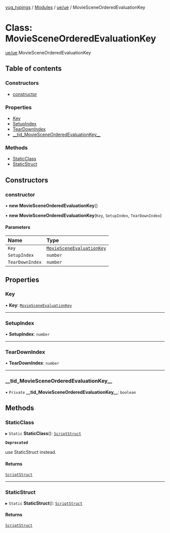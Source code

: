 [yug_typings](../README.md) / [Modules](../modules.md) / [ue/ue](../modules/ue_ue.md) / MovieSceneOrderedEvaluationKey

# Class: MovieSceneOrderedEvaluationKey

[ue/ue](../modules/ue_ue.md).MovieSceneOrderedEvaluationKey

## Table of contents

### Constructors

- [constructor](ue_ue.MovieSceneOrderedEvaluationKey.md#constructor)

### Properties

- [Key](ue_ue.MovieSceneOrderedEvaluationKey.md#key)
- [SetupIndex](ue_ue.MovieSceneOrderedEvaluationKey.md#setupindex)
- [TearDownIndex](ue_ue.MovieSceneOrderedEvaluationKey.md#teardownindex)
- [\_\_tid\_MovieSceneOrderedEvaluationKey\_\_](ue_ue.MovieSceneOrderedEvaluationKey.md#__tid_moviesceneorderedevaluationkey__)

### Methods

- [StaticClass](ue_ue.MovieSceneOrderedEvaluationKey.md#staticclass)
- [StaticStruct](ue_ue.MovieSceneOrderedEvaluationKey.md#staticstruct)

## Constructors

### constructor

• **new MovieSceneOrderedEvaluationKey**()

• **new MovieSceneOrderedEvaluationKey**(`Key`, `SetupIndex`, `TearDownIndex`)

#### Parameters

| Name | Type |
| :------ | :------ |
| `Key` | [`MovieSceneEvaluationKey`](ue_ue.MovieSceneEvaluationKey.md) |
| `SetupIndex` | `number` |
| `TearDownIndex` | `number` |

## Properties

### Key

• **Key**: [`MovieSceneEvaluationKey`](ue_ue.MovieSceneEvaluationKey.md)

___

### SetupIndex

• **SetupIndex**: `number`

___

### TearDownIndex

• **TearDownIndex**: `number`

___

### \_\_tid\_MovieSceneOrderedEvaluationKey\_\_

• `Private` **\_\_tid\_MovieSceneOrderedEvaluationKey\_\_**: `boolean`

## Methods

### StaticClass

▸ `Static` **StaticClass**(): [`ScriptStruct`](ue_ue.ScriptStruct.md)

**`Deprecated`**

use StaticStruct instead.

#### Returns

[`ScriptStruct`](ue_ue.ScriptStruct.md)

___

### StaticStruct

▸ `Static` **StaticStruct**(): [`ScriptStruct`](ue_ue.ScriptStruct.md)

#### Returns

[`ScriptStruct`](ue_ue.ScriptStruct.md)
